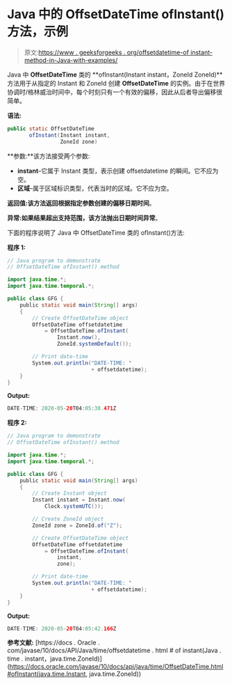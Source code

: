 # Java 中的 OffsetDateTime ofInstant()方法，示例

> 原文:[https://www . geeksforgeeks . org/offsetdatetime-of instant-method-in-Java-with-examples/](https://www.geeksforgeeks.org/offsetdatetime-ofinstant-method-in-java-with-examples/)

Java 中 **OffsetDateTime** 类的 **ofInstant(Instant instant，ZoneId ZoneId)**方法用于从指定的 Instant 和 ZoneId 创建 **OffsetDateTime** 的实例。由于在世界协调时/格林威治时间中，每个时刻只有一个有效的偏移，因此从后者导出偏移很简单。

**语法:**

```java
public static OffsetDateTime
       ofInstant(Instant instant,
                 ZoneId zone)

```

**参数:**该方法接受两个参数:

*   **instant**–它属于 Instant 类型，表示创建 offsetdatetime 的瞬间。它不应为空。
*   **区域**–属于区域标识类型，代表当时的区域。它不应为空。

**返回值:**该方法返回根据指定参数创建的**偏移日期时间**。

**异常:**如果结果超出支持范围，该方法抛出**日期时间异常**。

下面的程序说明了 Java 中 OffsetDateTime 类的 ofInstant()方法:

**程序 1:**

```java
// Java program to demonstrate
// OffsetDateTime ofInstant() method

import java.time.*;
import java.time.temporal.*;

public class GFG {
    public static void main(String[] args)
    {
        // Create OffsetDateTime object
        OffsetDateTime offsetdatetime
            = OffsetDateTime.ofInstant(
                Instant.now(),
                ZoneId.systemDefault());

        // Print date-time
        System.out.println("DATE-TIME: "
                           + offsetdatetime);
    }
}
```

**Output:**

```java
DATE-TIME: 2020-05-20T04:05:38.471Z

```

**程序 2:**

```java
// Java program to demonstrate
// OffsetDateTime ofInstant() method

import java.time.*;
import java.time.temporal.*;

public class GFG {
    public static void main(String[] args)
    {
        // Create Instant object
        Instant instant = Instant.now(
            Clock.systemUTC());

        // Create ZoneId object
        ZoneId zone = ZoneId.of("Z");

        // Create OffsetDateTime object
        OffsetDateTime offsetdatetime
            = OffsetDateTime.ofInstant(
                instant,
                zone);

        // Print date-time
        System.out.println("DATE-TIME: "
                           + offsetdatetime);
    }
}
```

**Output:**

```java
DATE-TIME: 2020-05-20T04:05:42.166Z

```

**参考文献:**
[https://docs . Oracle . com/javase/10/docs/API/Java/time/offsetdatetime . html # of instant(Java . time . instant，java.time.ZoneId)](https://docs.oracle.com/javase/10/docs/api/java/time/OffsetDateTime.html#ofInstant(java.time.Instant, java.time.ZoneId))